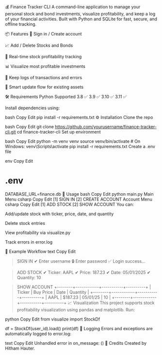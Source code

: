 💰 Finance Tracker CLI
A command-line application to manage your personal stock and bond investments, visualize profitability, and keep a log of your financial activities. Built with Python and SQLite for fast, secure, and offline tracking.

📦 Features
🔐 Sign in / Create account

📈 Add / Delete Stocks and Bonds

🧮 Real-time stock profitability tracking

📊 Visualize most profitable investments

📝 Keep logs of transactions and errors

🧠 Smart update flow for existing assets

🛠 Requirements
Python	Supported
3.8	✅
3.9	✅
3.10	✅
3.11	✅

Install dependencies using:

bash
Copy
Edit
pip install -r requirements.txt
⚙️ Installation
Clone the repo

bash
Copy
Edit
git clone https://github.com/yourusername/finance-tracker-cli.git
cd finance-tracker-cli
Set up environment

bash
Copy
Edit
python -m venv venv
source venv/bin/activate  # On Windows: venv\Scripts\activate
pip install -r requirements.txt
Create a .env file

env
Copy
Edit
# .env
DATABASE_URL=finance.db
🧪 Usage
bash
Copy
Edit
python main.py
Main Menu
csharp
Copy
Edit
[1] SIGN IN
[2] CREATE ACCOUNT
Account Menu
csharp
Copy
Edit
[1] ADD STOCK
[2] SHOW ACCOUNT
You can:

Add/update stock with ticker, price, date, and quantity

Delete stock entries

View profitability via visualize.py

Track errors in error.log

🧠 Example Workflow
text
Copy
Edit
> SIGN IN
✔ Enter username
🔒 Enter password
✅ Login success...

> ADD STOCK
✔ Ticker: AAPL
✔ Price: 187.23
✔ Date: 05/01/2025
✔ Quantity: 10

> SHOW ACCOUNT
+--------+------------+-----------+----------+
| Ticker | Buy Price  | Date      | Quantity |
+--------+------------+-----------+----------+
| AAPL   | $187.23    | 05/01/25  | 10       |
+--------+------------+-----------+----------+
📈 Visualization
This project supports stock profitability visualization using pandas and matplotlib. Run:

python
Copy
Edit
from visualize import StockDf

df = StockDf(user_id).load()
print(df)
🧾 Logging
Errors and exceptions are automatically logged to error.log:

text
Copy
Edit
Unhandled error in on_message: (<error details>)
🧤 Credits
Created by Hitham Hauter.
